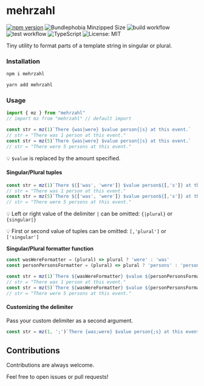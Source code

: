 # mehrzahl

[![npm version](https://badgen.net/npm/v/mehrzahl)](https://www.npmjs.com/package/mehrzahl)
![Bundlephobia Minzipped Size](https://badgen.net/bundlephobia/minzip/mehrzahl)
![build workflow](https://github.com/JoschuaSchneider/mehrzahl/actions/workflows/build.yml/badge.svg?branch=main)
![test workflow](https://github.com/JoschuaSchneider/mehrzahl/actions/workflows/test.yml/badge.svg?branch=main)
![TypeScript](https://badgen.net/badge/-/TypeScript/blue?icon=typescript&label)
![License: MIT](https://badgen.net/npm/license/mehrzahl)

Tiny utility to format parts of a template string in singular or plural.

### Installation

```bash
npm i mehrzahl
```
```bash
yarn add mehrzahl
```

### Usage

```ts
import { mz } from "mehrzahl"
// import mz from "mehrzahl" // default import

const str = mz(1)`There {was|were} $value person{|s} at this event.`
// str = "There was 1 person at this event."
const str = mz(5)`There {was|were} $value person{|s} at this event.`
// str = "There were 5 persons at this event."
```

💡 `$value` is replaced by the amount specified.

#### Singular/Plural tuples

```ts
const str = mz(1)`There ${['was', 'were']} $value person${[,'s']} at this event.`
// str = "There was 1 person at this event."
const str = mz(5)`There ${['was', 'were']} $value person${[,'s']} at this event.`
// str = "There were 5 persons at this event."
```

💡 Left or right value of the delimiter `|` can be omitted:
`{|plural}` or `{singular|}`

💡 First or second value of tuples can be omitted:
`[,'plural']` or `['singular']`

**Singular/Plural formatter function**

```ts
const wasWereFormatter = (plural) => plural ? 'were' : 'was'
const personPersonsFormatter = (plural) => plural ? 'persons' : 'person'

const str = mz(1)`There ${wasWereFormatter} $value ${personPersonsFormatter} at this event.`
// str = "There was 1 person at this event."
const str = mz(5)`There ${wasWereFormatter} $value ${personPersonsFormatter} at this event.`
// str = "There were 5 persons at this event."
```

#### Customizing the delimiter
Pass your custom delimiter as a second argument.
```ts
const str = mz(1, ';')`There {was;were} $value person{;s} at this event.`
```

## Contributions

Contributions are always welcome.

Feel free to open issues or pull requests!